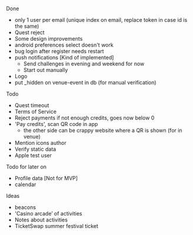 Done
* only 1 user per email (unique index on email, replace token in case id is the same)
* Quest reject
* Some design improvements
* android preferences select doesn't work
* bug login after register needs restart
* push notifications [Kind of implemented]
    * Send challenges in evening and weekend for now
    * Start out manually
* Logo
* put _hidden on venue-event in db (for manual verification)

Todo
* Quest timeout
* Terms of Service
* Reject payments if not enough credits, goes now below 0
* 'Pay credits', scan QR code in app
    * the other side can be crappy website where a QR is shown (for in venue)
* Mention icons author
* Verify static data
* Apple test user

Todo for later on
* Profile data [Not for MVP]
* calendar

Ideas
* beacons
* 'Casino arcade’ of activities
* Notes about activities
* TicketSwap summer festival ticket